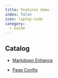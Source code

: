 ```yaml
---
title: Features demo
index: false
icon: laptop-code
category:
  - Guide
---
```


## Catalog

- [Markdown Enhance](markdown.md)

- [Page Config](page.md)
